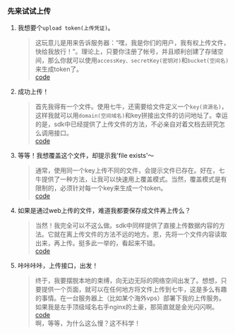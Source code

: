 ### 先来试试上传

1. 我想要个`upload token(上传凭证)`。
   > 这玩意儿是用来告诉服务器：“嘿，我是你们的用户，我有权上传文件，快给我放行！”。理论上，只要你注册了帐号，并且顺利创建了存储空间，那么你就可以使用`accessKey、secretKey(密钥对)`和`bucket(空间名)`来生成token了。  
   [code](https://github.com/dtynn/qiniu-video-demo/blob/master/code/1/upload_token.py)  
    

2. 成功上传！
   > 首先我得有一个文件。使用七牛，还需要给文件定义一个`key(资源名)`，这样我就可以用`domain(空间域名)`和key拼接出文件的访问地址了。幸运的是，sdk中已经提供了上传文件的方法，不必亲自对着文档去研究怎么调用接口。  
   [code](https://github.com/dtynn/qiniu-video-demo/blob/master/code/1/upload_basic.py)  

3. 等等！我想覆盖这个文件，却提示我'file exists'～
   > 通常，使用同一个key上传不同的文件，会提示文件已存在。好在，七牛提供了一种方法，让我可以快速用上覆盖模式。当然，覆盖模式是有限制的，必须针对每一个key来生成一个token。  
   [code](https://github.com/dtynn/qiniu-video-demo/blob/master/code/1/upload_scope.py)  

4. 如果是通过web上传的文件，难道我都要保存成文件再上传么？
   > 当然！我完全可以不这么做。sdk中同样提供了直接上传数据内容的方法。它就在离上传文件的方法不远的地方。恩，先将一个文件内容读取出来，再上传。挺多此一举的，看起来不错。  
   [code](https://github.com/dtynn/qiniu-video-demo/blob/master/code/1/upload_put.py)  

5. 咔咔咔咔，上传接口，出发！
   > 终于，我要摆脱本地的束缚，向无边无际的网络空间出发了。想想，只要提供一个页面，就可以在任何地方将文件上传到七牛，这是多么有趣的事情。在一台服务器上（比如某个海外vps）部署下我的上传服务。如果我是左手顶级域名右手nginx的土豪，那简直就是金光闪闪啊。  
   [code](https://github.com/dtynn/qiniu-video-demo/blob/master/code/1/upload_app.py)  
   啊，等等，为什么这么慢？这不科学！